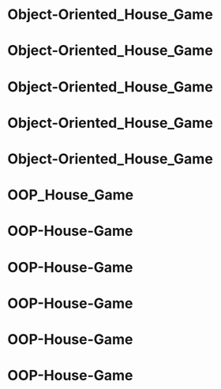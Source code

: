 # Object-Oriented_House_Game
# Object-Oriented_House_Game
# Object-Oriented_House_Game
# Object-Oriented_House_Game
# Object-Oriented_House_Game
# OOP_House_Game
# OOP-House-Game
# OOP-House-Game
# OOP-House-Game
# OOP-House-Game
# OOP-House-Game
